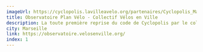 ```yaml
---
imageUrl: https://cyclopolis.lavilleavelo.org/partenaires/Cyclopolis_Marseille_small.png
title: Observatoire Plan Vélo - Collectif Vélos en Ville
description: La toute première reprise du code de Cyclopolis par le collectif Vélos en Ville pour suivre le développement du plan vélo de la Métropole de Aix-Marseille-Provence.
city: Marseille
link: https://observatoire.velosenville.org/
index: 1
---
```

